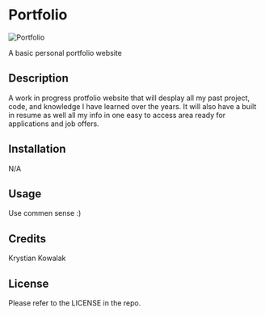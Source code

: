 # Portfolio
![Portfolio](https://github.com/KrystianKowalak/Portfolio/assets/63071475/39b3e63d-a960-4064-b450-071719eb166e)

A basic personal portfolio website

## Description

A work in progress protfolio website that will desplay all my past project, code, and knowledge I have learned over the years. It will also have a built in resume as well all my info in one easy to access area ready for applications and job offers.

## Installation

N/A

## Usage

Use commen sense :)

## Credits

Krystian Kowalak

## License

Please refer to the LICENSE in the repo.

